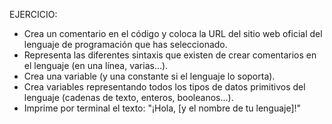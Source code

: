 EJERCICIO:
- Crea un comentario en el código y coloca la URL del sitio web oficial del
lenguaje de programación que has seleccionado.
- Representa las diferentes sintaxis que existen de crear comentarios
en el lenguaje (en una línea, varias...).
- Crea una variable (y una constante si el lenguaje lo soporta).
- Crea variables representando todos los tipos de datos primitivos
del lenguaje (cadenas de texto, enteros, booleanos...).
- Imprime por terminal el texto: "¡Hola, [y el nombre de tu lenguaje]!"
